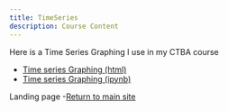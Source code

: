 ```yaml
---
title: TimeSeries 
description: Course Content
---
```


Here is a Time Series Graphing I use in my CTBA course
- [Time series Graphing (html)](M3Graphing.html)
- [Time series Graphing (ipynb)](M3Graphing.ipynb)

Landing page
-[Return to main site](https://yhuang25.github.io/)
